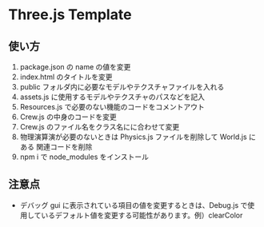 # Three.js Template

## 使い方

1. package.json の name の値を変更
2. index.html のタイトルを変更
3. public フォルダ内に必要なモデルやテクスチャファイルを入れる
4. assets.js に使用するモデルやテクスチャのパスなどを記入
5. Resources.js で必要のない機能のコードをコメントアウト
6. Crew.js の中身のコードを変更
7. Crew.js のファイル名をクラス名にに合わせて変更
8. 物理演算演が必要のないときは Physics.js ファイルを削除して World.js にある 関連コードを削除
9. npm i で node_modules をインストール

## 注意点

- デバッグ gui に表示されている項目の値を変更するときは、Debug.js で使用しているデフォルト値を変更する可能性があります。例）clearColor
